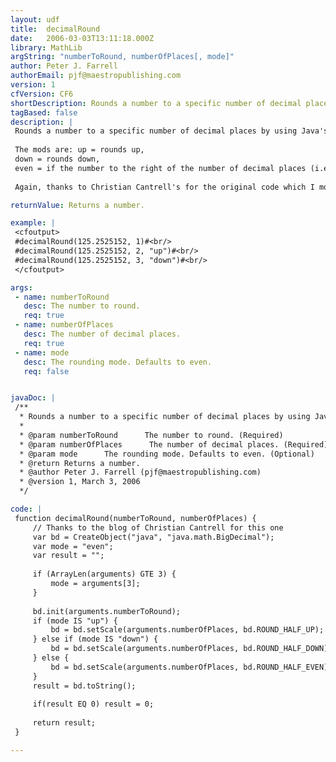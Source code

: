```yaml
---
layout: udf
title:  decimalRound
date:   2006-03-03T13:11:18.000Z
library: MathLib
argString: "numberToRound, numberOfPlaces[, mode]"
author: Peter J. Farrell
authorEmail: pjf@maestropublishing.com
version: 1
cfVersion: CF6
shortDescription: Rounds a number to a specific number of decimal places by using Java's math library.
tagBased: false
description: |
 Rounds a number to a specific number of decimal places by using Java's math library.  This UDF provides &quot;finer grain&quot; rounding functionality that CF does not provide with it's built-in functions.  Thanks to Christian Cantrell's blog for this one.
 
 The mods are: up = rounds up, 
 down = rounds down, 
 even = if the number to the right of the number of decimal places (i.e. the first digit of the discarded numbers) is even, the udf rounds down.  if the number to the right of the number of decimal places is odd, the udf rounds up.  This take helps  eliminates cumulative round errors when working with a series of calculations.
 
 Again, thanks to Christian Cantrell's for the original code which I modified.

returnValue: Returns a number.

example: |
 <cfoutput>
 #decimalRound(125.2525152, 1)#<br/>
 #decimalRound(125.2525152, 2, "up")#<br/>
 #decimalRound(125.2525152, 3, "down")#<br/>
 </cfoutput>

args:
 - name: numberToRound
   desc: The number to round.
   req: true
 - name: numberOfPlaces
   desc: The number of decimal places.
   req: true
 - name: mode
   desc: The rounding mode. Defaults to even.
   req: false


javaDoc: |
 /**
  * Rounds a number to a specific number of decimal places by using Java's math library.
  * 
  * @param numberToRound      The number to round. (Required)
  * @param numberOfPlaces      The number of decimal places. (Required)
  * @param mode      The rounding mode. Defaults to even. (Optional)
  * @return Returns a number. 
  * @author Peter J. Farrell (pjf@maestropublishing.com) 
  * @version 1, March 3, 2006 
  */

code: |
 function decimalRound(numberToRound, numberOfPlaces) {
     // Thanks to the blog of Christian Cantrell for this one
     var bd = CreateObject("java", "java.math.BigDecimal");
     var mode = "even";
     var result = "";
     
     if (ArrayLen(arguments) GTE 3) {
         mode = arguments[3];
     }
 
     bd.init(arguments.numberToRound);
     if (mode IS "up") {
         bd = bd.setScale(arguments.numberOfPlaces, bd.ROUND_HALF_UP);
     } else if (mode IS "down") {
         bd = bd.setScale(arguments.numberOfPlaces, bd.ROUND_HALF_DOWN);
     } else {
         bd = bd.setScale(arguments.numberOfPlaces, bd.ROUND_HALF_EVEN);
     }
     result = bd.toString();
     
     if(result EQ 0) result = 0;
 
     return result;
 }

---
```



